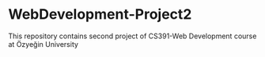 # WebDevelopment-Project2
This repository contains second project of CS391-Web Development course at Özyeğin University
